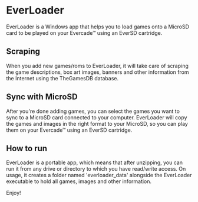 # EverLoader

EverLoader is a Windows app that helps you to load games onto a MicroSD card to be played on your Evercade™ using an EverSD cartridge.

## Scraping
When you add new games/roms to EverLoader, it will take care of scraping the game descriptions, box art images, banners and other information from the Internet using the TheGamesDB database.

## Sync with MicroSD
After you're done adding games, you can select the games you want to sync to a MicroSD card connected to your computer. EverLoader will copy the games and images in the right format to your MicroSD, so you can play them on your Evercade™ using an EverSD cartridge.

## How to run
EverLoader is a portable app, which means that after unzipping, you can run it from any drive or directory to which you have read/write access.
On usage, it creates a folder named 'everloader_data' alongside the EverLoader executable to hold all games, images and other information.

Enjoy!
